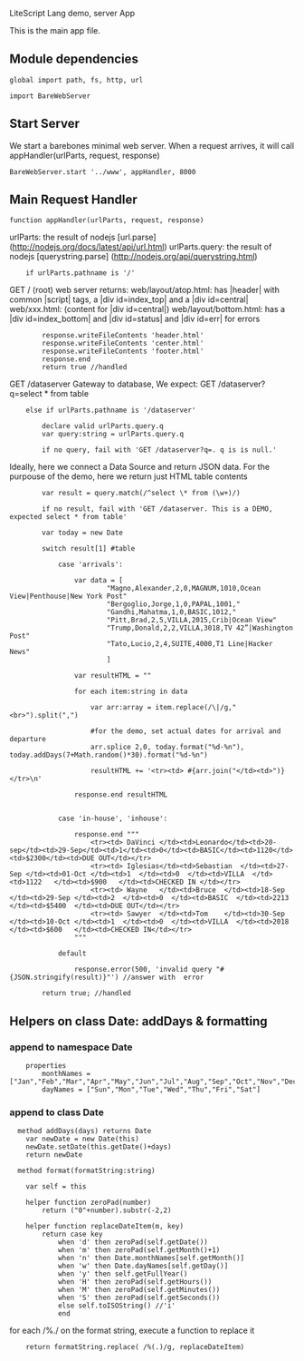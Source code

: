 LiteScript Lang demo, server App

This is the main app file.

Module dependencies
------------

    global import path, fs, http, url
    
    import BareWebServer

Start Server
------------
We start a barebones minimal web server. 
When a request arrives, it will call appHandler(urlParts, request, response) 

    BareWebServer.start '../www', appHandler, 8000

Main Request Handler
--------------------

    function appHandler(urlParts, request, response) 

urlParts: the result of nodejs [url.parse] (http://nodejs.org/docs/latest/api/url.html)
urlParts.query: the result of nodejs [querystring.parse] (http://nodejs.org/api/querystring.html)

        if urlParts.pathname is '/'

GET / (root) web server returns:
    web/layout/atop.html: has |header| with common |script| tags, a |div id=index_top| and a |div id=central|
    web/xxx.html: (content for |div id=central|)
    web/layout/bottom.html: has a |div id=index_bottom| and |div id=status| and |div id=err| for errors

            response.writeFileContents 'header.html'
            response.writeFileContents 'center.html'
            response.writeFileContents 'footer.html'
            response.end
            return true //handled
            

GET /dataserver
Gateway to database, We expect: GET /dataserver?q=select * from table

        else if urlParts.pathname is '/dataserver'
                
            declare valid urlParts.query.q
            var query:string = urlParts.query.q

            if no query, fail with 'GET /dataserver?q=. q is is null.'
            
Ideally, here we connect a Data Source and return JSON data.
For the purpouse of the demo, here we return just HTML table contents
            
            var result = query.match(/^select \* from (\w+)/)

            if no result, fail with 'GET /dataserver. This is a DEMO, expected select * from table'
            
            var today = new Date

            switch result[1] #table

                case 'arrivals':

                    var data = [
                            "Magno,Alexander,2,0,MAGNUM,1010,Ocean View|Penthouse|New York Post"
                            "Bergoglio,Jorge,1,0,PAPAL,1001,"
                            "Gandhi,Mahatma,1,0,BASIC,1012,"
                            "Pitt,Brad,2,5,VILLA,2015,Crib|Ocean View"
                            "Trump,Donald,2,2,VILLA,3018,TV 42”|Washington Post"
                            "Tato,Lucio,2,4,SUITE,4000,T1 Line|Hacker News"
                            ]

                    var resultHTML = ""

                    for each item:string in data
                        
                        var arr:array = item.replace(/\|/g,"<br>").split(",")
                        
                        #for the demo, set actual dates for arrival and departure
                        arr.splice 2,0, today.format("%d-%n"), today.addDays(7+Math.random()*30).format("%d-%n")

                        resultHTML += '<tr><td> #{arr.join("</td><td>")} </tr>\n'

                    response.end resultHTML


                case 'in-house', 'inhouse':

                    response.end """
                        <tr><td> DaVinci </td><td>Leonardo</td><td>20-sep</td><td>29-Sep</td><td>1</td><td>0</td><td>BASIC</td><td>1120</td><td>$2300</td><td>DUE OUT</td></tr>
                        <tr><td> Iglesias</td><td>Sebastian  </td><td>27-Sep </td><td>01-Oct </td><td>1  </td><td>0  </td><td>VILLA  </td><td>1122   </td><td>$900   </td><td>CHECKED IN </td></tr>
                        <tr><td> Wayne   </td><td>Bruce  </td><td>18-Sep </td><td>29-Sep </td><td>2  </td><td>0  </td><td>BASIC  </td><td>2213   </td><td>$5400  </td><td>DUE OUT</td></tr>
                        <tr><td> Sawyer  </td><td>Tom    </td><td>30-Sep </td><td>10-Oct </td><td>1  </td><td>0  </td><td>VILLA  </td><td>2018   </td><td>$600   </td><td>CHECKED IN</td></tr>
                    """                     

                default

                    response.error(500, 'invalid query "#{JSON.stringify(result)}"') //answer with  error

            return true; //handled

    
## Helpers on class Date: addDays & formatting

### append to namespace Date

        properties 
            monthNames = ["Jan","Feb","Mar","Apr","May","Jun","Jul","Aug","Sep","Oct","Nov","Dec"]
            dayNames = ["Sun","Mon","Tue","Wed","Thu","Fri","Sat"]

### append to class Date

      method addDays(days) returns Date
        var newDate = new Date(this)
        newDate.setDate(this.getDate()+days)
        return newDate

      method format(formatString:string)

        var self = this

        helper function zeroPad(number) 
            return ("0"+number).substr(-2,2)

        helper function replaceDateItem(m, key) 
            return case key 
                when 'd' then zeroPad(self.getDate())
                when 'm' then zeroPad(self.getMonth()+1)
                when 'n' then Date.monthNames[self.getMonth()]
                when 'w' then Date.dayNames[self.getDay()]
                when 'y' then self.getFullYear()
                when 'H' then zeroPad(self.getHours())
                when 'M' then zeroPad(self.getMinutes())
                when 'S' then zeroPad(self.getSeconds())
                else self.toISOString() //'i'
                end 

for each /%./ on the format string, execute a function to replace it 

        return formatString.replace( /%(.)/g, replaceDateItem)

